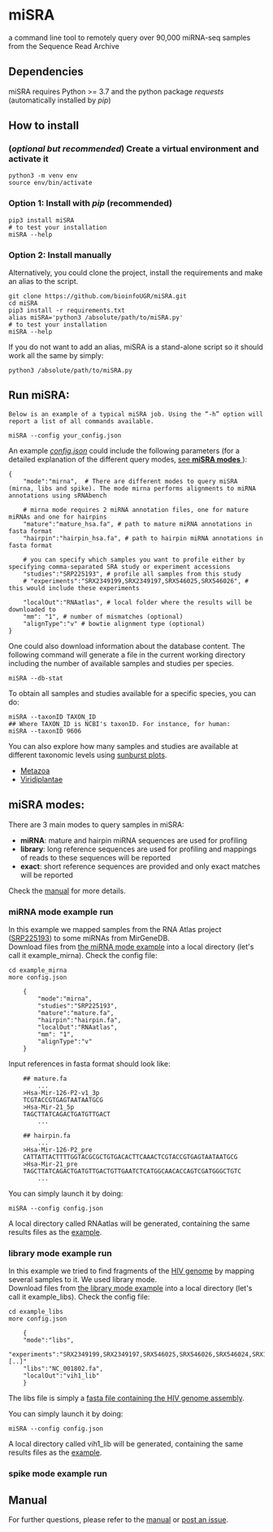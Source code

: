 # miSRA
a command line tool to remotely query over 90,000 miRNA-seq samples from the Sequence Read Archive

## Dependencies
miSRA requires Python >= 3.7 and the python package *requests* (automatically installed by *pip*)

## How to install
### (*optional but recommended*) Create a virtual environment and activate it

    python3 -m venv env
    source env/bin/activate

### Option 1: Install with *pip* (recommended)

    pip3 install miSRA
    # to test your installation
    miSRA --help

### Option 2: Install manually 
Alternatively, you could clone the project, install the requirements and make an alias to the script.

    git clone https://github.com/bioinfoUGR/miSRA.git
    cd miSRA
    pip3 install -r requirements.txt
    alias miSRA='python3 /absolute/path/to/miSRA.py'
    # to test your installation
    miSRA --help

If you do not want to add an alias, miSRA is a stand-alone script so it should work all the same by simply:

    python3 /absolute/path/to/miSRA.py


## Run miSRA:

    Below is an example of a typical miSRA job. Using the “-h” option will report a list of all commands available.

    miSRA --config your_config.json
An example [*config.json*](https://raw.githubusercontent.com/bioinfoUGR/miSRA/main/src/example_configs/miSRA_example_config.json) could include the following parameters (for a detailed explanation of the different query modes, [see **miSRA modes** ](#miSRA-modes)):
    
    {
        "mode":"mirna",  # There are different modes to query miSRA (mirna, libs and spike). The mode mirna performs alignments to miRNA annotations using sRNAbench
        
        # mirna mode requires 2 miRNA annotation files, one for mature miRNAs and one for hairpins
        "mature":"mature_hsa.fa", # path to mature miRNA annotations in fasta format
        "hairpin":"hairpin_hsa.fa", # path to hairpin miRNA annotations in fasta format
        
        # you can specify which samples you want to profile either by specifying comma-separated SRA study or experiment accessions
        "studies":"SRP225193", # profile all samples from this study
        # "experiments":"SRX2349199,SRX2349197,SRX546025,SRX546026", # this would include these experiments
        
        "localOut":"RNAatlas", # local folder where the results will be downloaded to
        "mm": "1", # number of mismatches (optional)
        "alignType":"v" # bowtie alignment type (optional)
    }

One could also download information about the database content. The following command will generate a file in the 
current working directory including the number of available samples and studies per species.

    miSRA --db-stat

To obtain all samples and studies available for a specific species, you can do:

    miSRA --taxonID TAXON_ID
    ## Where TAXON_ID is NCBI's taxonID. For instance, for human:
    miSRA --taxonID 9606

You can also explore how many samples and studies are available at different taxonomic levels using 
[sunburst plots](https://plotly.com/python/sunburst-charts/).
* [Metazoa](https://arn.ugr.es/eap/miSRA/metazoa.html)
* [Viridiplantae](https://arn.ugr.es/eap/miSRA/viridiplantae.html)




## miSRA modes:
There are 3 main modes to query samples in miSRA:
* **miRNA**: mature and hairpin miRNA sequences are used for profiling
* **library**: long reference sequences are used for profiling and mappings of reads to these sequences will be reported
* **exact**: short reference sequences are provided and only exact matches will be reported

Check the [manual](https://github.com/bioinfoUGR/miSRA/blob/main/manual.pdf) for more details.

### miRNA mode example run
In this example we mapped samples from the RNA Atlas project ([SRP225193](https://trace.ncbi.nlm.nih.gov/Traces/?view=study&acc=SRP225193)) to some miRNAs from MirGeneDB.\
Download files from [the miRNA mode example](https://github.com/bioinfoUGR/miSRA/tree/master/examples/mirna) into a local directory (let's call it example_mirna). Check the config file:



    cd example_mirna
    more config.json
        
        {
            "mode":"mirna",
            "studies":"SRP225193",
            "mature":"mature.fa",
            "hairpin":"hairpin.fa",
            "localOut":"RNAatlas",
            "mm": "1",
            "alignType":"v"
        }

Input references in fasta format should look like:
        
        ## mature.fa
            ...
        >Hsa-Mir-126-P2-v1_3p
        TCGTACCGTGAGTAATAATGCG
        >Hsa-Mir-21_5p
        TAGCTTATCAGACTGATGTTGACT
            ...
        
        ## hairpin.fa
            ...
        >Hsa-Mir-126-P2_pre
        CATTATTACTTTTGGTACGCGCTGTGACACTTCAAACTCGTACCGTGAGTAATAATGCG
        >Hsa-Mir-21_pre
        TAGCTTATCAGACTGATGTTGACTGTTGAATCTCATGGCAACACCAGTCGATGGGCTGTC
            ...

You can simply launch it by doing:

    miSRA --config config.json

A local directory called RNAatlas will be generated, containing the same results files as the [example](https://github.com/bioinfoUGR/miSRA/tree/master/examples/mirna/output).

### library mode example run

In this example we tried to find fragments of the [HIV genome](https://www.ncbi.nlm.nih.gov/search/all/?term=NC_001802) by mapping several samples to it. We used library mode. \
Download files from [the library mode example](https://github.com/bioinfoUGR/miSRA/tree/master/examples/libs) into a local directory (let's call it example_libs). Check the config file:

    cd example_libs
    more config.json
        
        {
        "mode":"libs",
        "experiments":"SRX2349199,SRX2349197,SRX546025,SRX546026,SRX546024,SRX1130492,[..]"
        "libs":"NC_001802.fa",
        "localOut":"vih1_lib"
        }

The libs file is simply a [fasta file containing the HIV genome assembly](https://github.com/bioinfoUGR/miSRA/tree/master/examples/libs/NC_001802.fa). 

You can simply launch it by doing:

    miSRA --config config.json

A local directory called vih1_lib will be generated, containing the same results files as the [example](https://github.com/bioinfoUGR/miSRA/tree/master/examples/libs/output).


### spike mode example run


## Manual
For further questions, please refer to the [manual](https://github.com/bioinfoUGR/miSRA/blob/main/manual.pdf) or [post an issue](https://github.com/bioinfoUGR/miSRA/issues).





